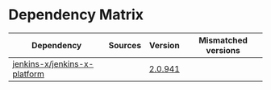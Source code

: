 # Dependency Matrix

Dependency | Sources | Version | Mismatched versions
---------- | ------- | ------- | -------------------
[jenkins-x/jenkins-x-platform](https://github.com/jenkins-x/jenkins-x-platform) |  | [2.0.941](https://github.com/jenkins-x/jenkins-x-platform/releases/tag/v2.0.941) | 
